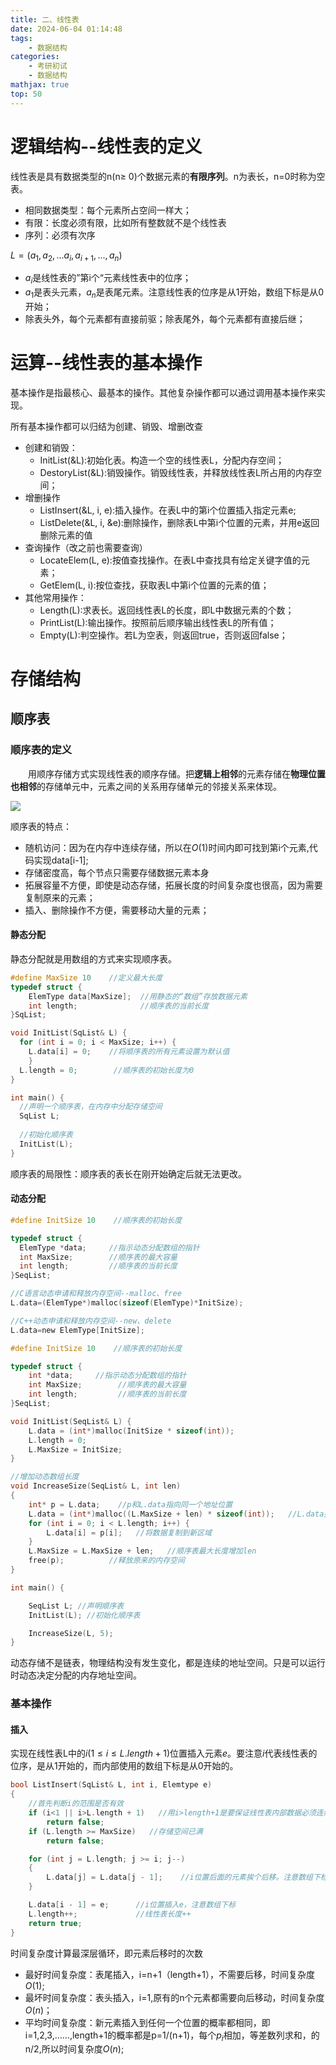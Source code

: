 ```yaml
---
title: 二、线性表
date: 2024-06-04 01:14:48
tags:
    - 数据结构
categories:
    - 考研初试
    - 数据结构
mathjax: true
top: 50
---
```


# 逻辑结构--线性表的定义

线性表是具有数据类型的n(n$\geq$ 0)个数据元素的**有限序列**。n为表长，n=0时称为空表。

+ 相同数据类型：每个元素所占空间一样大；
+ 有限：长度必须有限，比如所有整数就不是个线性表
+ 序列：必须有次序

$L=(a_1,a_2,...a_i,a_{i+1},...,a_n)$

+ $a_i$是线性表的”第i个“元素线性表中的位序；
+ $a_1$是表头元素，$a_n$是表尾元素。注意线性表的位序是从1开始，数组下标是从0开始；
+ 除表头外，每个元素都有直接前驱；除表尾外，每个元素都有直接后继；

# 运算--线性表的基本操作

基本操作是指最核心、最基本的操作。其他复杂操作都可以通过调用基本操作来实现。

所有基本操作都可以归结为创建、销毁、增删改查

+ 创建和销毁：
  + InitList(&L):初始化表。构造一个空的线性表L，分配内存空间；
  + DestoryList(&L):销毁操作。销毁线性表，并释放线性表L所占用的内存空间；
+ 增删操作
  + ListInsert(&L, i, e):插入操作。在表L中的第i个位置插入指定元素e;
  + ListDelete(&L, i, &e):删除操作，删除表L中第i个位置的元素，并用e返回删除元素的值
+ 查询操作（改之前也需要查询）
  + LocateElem(L, e):按值查找操作。在表L中查找具有给定关键字值的元素；
  + GetElem(L, i):按位查找，获取表L中第i个位置的元素的值；
+ 其他常用操作：
  + Length(L):求表长。返回线性表L的长度，即L中数据元素的个数；
  + PrintList(L):输出操作。按照前后顺序输出线性表L的所有值；
  + Empty(L):判空操作。若L为空表，则返回true，否则返回false；


# 存储结构

## 顺序表

### 顺序表的定义

&emsp;&emsp;用顺序存储方式实现线性表的顺序存储。把**逻辑上相邻**的元素存储在**物理位置也相邻**的存储单元中，元素之间的关系用存储单元的邻接关系来体现。

![](https://my-hexo-blog-1308129409.cos.ap-beijing.myqcloud.com/%E6%95%B0%E6%8D%AE%E7%BB%93%E6%9E%84/%E9%A1%BA%E5%BA%8F%E8%A1%A8.png)

顺序表的特点：

+ 随机访问：因为在内存中连续存储，所以在$O(1)$时间内即可找到第i个元素,代码实现data[i-1];
+ 存储密度高，每个节点只需要存储数据元素本身
+ 拓展容量不方便，即使是动态存储，拓展长度的时间复杂度也很高，因为需要复制原来的元素；
+ 插入、删除操作不方便，需要移动大量的元素；

#### 静态分配

静态分配就是用数组的方式来实现顺序表。

```C
#define MaxSize 10    //定义最大长度
typedef struct {
	ElemType data[MaxSize];  //用静态的“数组”存放数据元素
	int length;				 //顺序表的当前长度
}SqList;

```

```C
void InitList(SqList& L) {
  for (int i = 0; i < MaxSize; i++) {
    L.data[i] = 0;    //将顺序表的所有元素设置为默认值
	}
  L.length = 0;        //顺序表的初始长度为0
}

int main() {
  //声明一个顺序表，在内存中分配存储空间
  SqList L;
  
  //初始化顺序表
  InitList(L);
}
```

顺序表的局限性：顺序表的表长在刚开始确定后就无法更改。


#### 动态分配

```C
#define InitSize 10    //顺序表的初始长度

typedef struct {
  ElemType *data;     //指示动态分配数组的指针
  int MaxSize;        //顺序表的最大容量
  int length;         //顺序表的当前长度
}SeqList;

//C语言动态申请和释放内存空间--malloc、free
L.data=(ElemType*)malloc(sizeof(ElemType)*InitSize);

//C++动态申请和释放内存空间--new、delete
L.data=new ElemType[InitSize];
```

```C
#define InitSize 10    //顺序表的初始长度

typedef struct {
	int *data;     //指示动态分配数组的指针
	int MaxSize;        //顺序表的最大容量
	int length;         //顺序表的当前长度
}SeqList;

void InitList(SeqList& L) {
	L.data = (int*)malloc(InitSize * sizeof(int));
	L.length = 0;
	L.MaxSize = InitSize;
}

//增加动态数组长度
void IncreaseSize(SeqList& L, int len)
{
	int* p = L.data;    //p和L.data指向同一个地址位置
	L.data = (int*)malloc((L.MaxSize + len) * sizeof(int));   //L.data指向新的地址空间
	for (int i = 0; i < L.length; i++) {
		L.data[i] = p[i];   //将数据复制到新区域
	}
	L.MaxSize = L.MaxSize + len;   //顺序表最大长度增加len
	free(p);          //释放原来的内存空间
}

int main() {

	SeqList L; //声明顺序表
	InitList(L); //初始化顺序表

	IncreaseSize(L, 5);
}
```

动态存储不是链表，物理结构没有发生变化，都是连续的地址空间。只是可以运行时动态决定分配的内存地址空间。


### 基本操作

#### 插入

实现在线性表L中的$i$($1\leq i\leq L.length+1$)位置插入元素$e$。要注意$i$代表线性表的位序，是从1开始的，而内部使用的数组下标是从0开始的。

```C
bool ListInsert(SqList& L, int i, Elemtype e)
{
	//首先判断i的范围是否有效
	if (i<1 || i>L.length + 1)   //用i>length+1是要保证线性表内部数据必须连续，当前长度为length，最多只能在length+1处插入
		return false;
	if (L.length >= MaxSize)   //存储空间已满
		return false;

	for (int j = L.length; j >= i; j--)
	{
		L.data[j] = L.data[j - 1];    //i位置后面的元素挨个后移。注意数组下标
	}

	L.data[i - 1] = e;      //i位置插入e，注意数组下标
	L.length++;				//线性表长度++
	return true;
}
```

时间复杂度计算最深层循环，即元素后移时的次数

+ 最好时间复杂度：表尾插入，i=n+1（length+1），不需要后移，时间复杂度$O(1)$;
+ 最坏时间复杂度：表头插入，i=1,原有的n个元素都需要向后移动，时间复杂度$O(n)$；
+ 平均时间复杂度：新元素插入到任何一个位置的概率都相同，即i=1,2,3,……,length+1的概率都是p=1/(n+1)，每个$p_i$相加，等差数列求和，的n/2,所以时间复杂度$O(n)$;